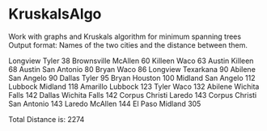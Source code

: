 # KruskalsAlgo
Work with graphs and Kruskals algorithm for minimum spanning trees
Output format: Names of the two cities and the distance between them.

Longview Tyler 38
Brownsville McAllen 60
Killeen Waco 63
Austin Killeen 68
Austin San Antonio 80
Bryan Waco 86
Longview Texarkana 90
Abilene San Angelo 90
Dallas Tyler 95
Bryan Houston 100
Midland San Angelo 112
Lubbock Midland 118
Amarillo Lubbock 123
Tyler Waco 132
Abilene Wichita Falls 142
Dallas Wichita Falls 142
Corpus Christi Laredo 143
Corpus Christi San Antonio 143
Laredo McAllen 144
El Paso Midland 305

Total Distance is: 2274

